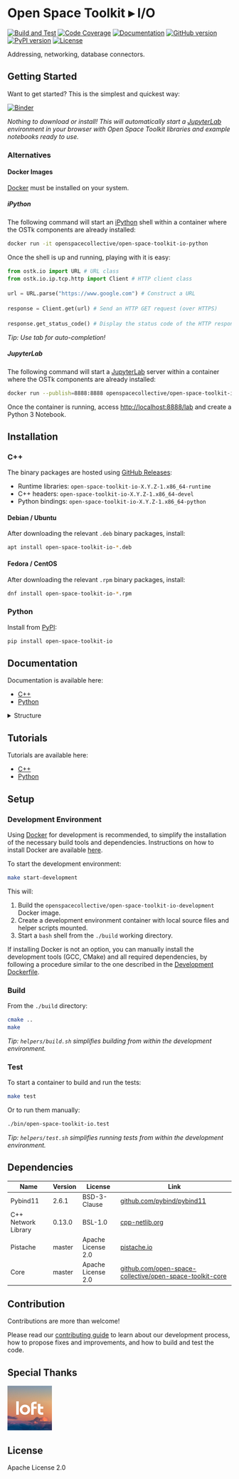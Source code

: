 # Open Space Toolkit ▸ I/O

[![Build and Test](https://github.com/open-space-collective/open-space-toolkit-io/actions/workflows/build-test.yml/badge.svg?branch=master)](https://github.com/open-space-collective/open-space-toolkit-io/actions/workflows/build-test.yml)
[![Code Coverage](https://codecov.io/gh/open-space-collective/open-space-toolkit-io/branch/master/graph/badge.svg)](https://codecov.io/gh/open-space-collective/open-space-toolkit-io)
[![Documentation](https://img.shields.io/readthedocs/pip/stable.svg)](https://open-space-collective.github.io/open-space-toolkit-io)
[![GitHub version](https://badge.fury.io/gh/open-space-collective%2Fopen-space-toolkit-io.svg)](https://badge.fury.io/gh/open-space-collective%2Fopen-space-toolkit-io)
[![PyPI version](https://badge.fury.io/py/open-space-toolkit-io.svg)](https://badge.fury.io/py/open-space-toolkit-io)
[![License](https://img.shields.io/badge/License-Apache%202.0-blue.svg)](https://opensource.org/licenses/Apache-2.0)

Addressing, networking, database connectors.

## Getting Started

Want to get started? This is the simplest and quickest way:

[![Binder](https://mybinder.org/badge_logo.svg)](https://mybinder.org/v2/gh/open-space-collective/open-space-toolkit/master?urlpath=lab/tree/notebooks)

*Nothing to download or install! This will automatically start a [JupyterLab](https://jupyterlab.readthedocs.io/en/stable/) environment in your browser with Open Space Toolkit libraries and example notebooks ready to use.*

### Alternatives

#### Docker Images

[Docker](https://www.docker.com/) must be installed on your system.

##### iPython

The following command will start an [iPython](https://ipython.org/) shell within a container where the OSTk components are already installed:

```bash
docker run -it openspacecollective/open-space-toolkit-io-python
```

Once the shell is up and running, playing with it is easy:

```py
from ostk.io import URL # URL class
from ostk.io.ip.tcp.http import Client # HTTP client class

url = URL.parse("https://www.google.com") # Construct a URL

response = Client.get(url) # Send an HTTP GET request (over HTTPS)

response.get_status_code() # Display the status code of the HTTP response
```

*Tip: Use tab for auto-completion!*

##### JupyterLab

The following command will start a [JupyterLab](https://jupyterlab.readthedocs.io/en/stable/) server within a container where the OSTk components are already installed:

```bash
docker run --publish=8888:8888 openspacecollective/open-space-toolkit-io-jupyter
```

Once the container is running, access [http://localhost:8888/lab](http://localhost:8888/lab) and create a Python 3 Notebook.

## Installation

### C++

The binary packages are hosted using [GitHub Releases](https://github.com/open-space-collective/open-space-toolkit-io/releases):

- Runtime libraries: `open-space-toolkit-io-X.Y.Z-1.x86_64-runtime`
- C++ headers: `open-space-toolkit-io-X.Y.Z-1.x86_64-devel`
- Python bindings: `open-space-toolkit-io-X.Y.Z-1.x86_64-python`

#### Debian / Ubuntu

After downloading the relevant `.deb` binary packages, install:

```bash
apt install open-space-toolkit-io-*.deb
```

#### Fedora / CentOS

After downloading the relevant `.rpm` binary packages, install:

```bash
dnf install open-space-toolkit-io-*.rpm
```

### Python

Install from [PyPI](https://pypi.org/project/open-space-toolkit-io/):

```bash
pip install open-space-toolkit-io
```

## Documentation

Documentation is available here:

- [C++](https://open-space-collective.github.io/open-space-toolkit-io)
- [Python](./bindings/python/docs)

<details>
<summary>Structure</summary>
<p>

The library exhibits the following structure:

```txt
├── IP
│   ├── Address
│   └── TCP
│       ├── Client
│       ├── Server
│       └── HTTP
│           ├── Client
│           └── Server
└── URL
    └── Query
```

</p>
</details>

## Tutorials

Tutorials are available here:

- [C++](./tutorials/cpp)
- [Python](./tutorials/python)

## Setup

### Development Environment

Using [Docker](https://www.docker.com) for development is recommended, to simplify the installation of the necessary build tools and dependencies.
Instructions on how to install Docker are available [here](https://docs.docker.com/install/).

To start the development environment:

```bash
make start-development
```

This will:

1. Build the `openspacecollective/open-space-toolkit-io-development` Docker image.
2. Create a development environment container with local source files and helper scripts mounted.
3. Start a `bash` shell from the `./build` working directory.

If installing Docker is not an option, you can manually install the development tools (GCC, CMake) and all required dependencies,
by following a procedure similar to the one described in the [Development Dockerfile](./docker/development/Dockerfile).

### Build

From the `./build` directory:

```bash
cmake ..
make
```

*Tip: `helpers/build.sh` simplifies building from within the development environment.*

### Test

To start a container to build and run the tests:

```bash
make test
```

Or to run them manually:

```bash
./bin/open-space-toolkit-io.test
```

*Tip: `helpers/test.sh` simplifies running tests from within the development environment.*

## Dependencies

| Name                | Version | License            | Link                                                                                                                         |
| ------------------- | ------- | ------------------ | ---------------------------------------------------------------------------------------------------------------------------- |
| Pybind11            | 2.6.1   | BSD-3-Clause       | [github.com/pybind/pybind11](https://github.com/pybind/pybind11)                                                                                           |
| C++ Network Library | 0.13.0  | BSL-1.0            | [cpp-netlib.org](https://cpp-netlib.org)                                                                                     |
| Pistache            | master  | Apache License 2.0 | [pistache.io](http://pistache.io)                                                                                            |
| Core                | master  | Apache License 2.0 | [github.com/open-space-collective/open-space-toolkit-core](https://github.com/open-space-collective/open-space-toolkit-core) |

## Contribution

Contributions are more than welcome!

Please read our [contributing guide](CONTRIBUTING.md) to learn about our development process, how to propose fixes and improvements, and how to build and test the code.

## Special Thanks

[![Loft Orbital](https://github.com/open-space-collective/open-space-toolkit/blob/master/assets/thanks/loft_orbital.png)](https://www.loftorbital.com/)

## License

Apache License 2.0
